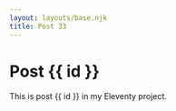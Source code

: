 ```yaml
---
layout: layouts/base.njk
title: Post 33
---
```


# Post {{ id }}

This is post {{ id }} in my Eleventy project.
